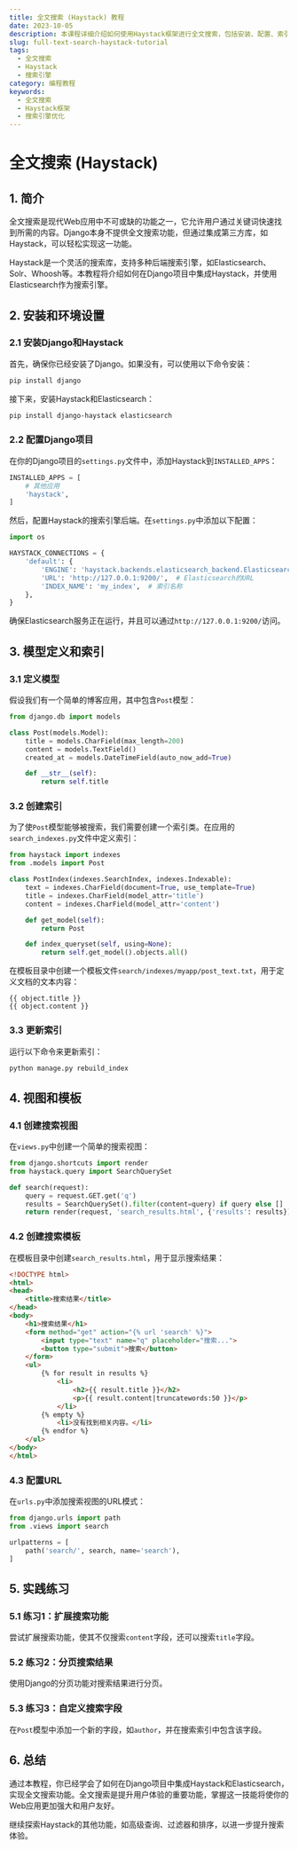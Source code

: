 ```yaml
---
title: 全文搜索 (Haystack) 教程
date: 2023-10-05
description: 本课程详细介绍如何使用Haystack框架进行全文搜索，包括安装、配置、索引构建和查询优化。
slug: full-text-search-haystack-tutorial
tags:
  - 全文搜索
  - Haystack
  - 搜索引擎
category: 编程教程
keywords:
  - 全文搜索
  - Haystack框架
  - 搜索引擎优化
---
```


# 全文搜索 (Haystack)

## 1. 简介

全文搜索是现代Web应用中不可或缺的功能之一，它允许用户通过关键词快速找到所需的内容。Django本身不提供全文搜索功能，但通过集成第三方库，如Haystack，可以轻松实现这一功能。

Haystack是一个灵活的搜索库，支持多种后端搜索引擎，如Elasticsearch、Solr、Whoosh等。本教程将介绍如何在Django项目中集成Haystack，并使用Elasticsearch作为搜索引擎。

## 2. 安装和环境设置

### 2.1 安装Django和Haystack

首先，确保你已经安装了Django。如果没有，可以使用以下命令安装：

```bash
pip install django
```

接下来，安装Haystack和Elasticsearch：

```bash
pip install django-haystack elasticsearch
```

### 2.2 配置Django项目

在你的Django项目的`settings.py`文件中，添加Haystack到`INSTALLED_APPS`：

```python
INSTALLED_APPS = [
    # 其他应用
    'haystack',
]
```

然后，配置Haystack的搜索引擎后端。在`settings.py`中添加以下配置：

```python
import os

HAYSTACK_CONNECTIONS = {
    'default': {
        'ENGINE': 'haystack.backends.elasticsearch_backend.ElasticsearchSearchEngine',
        'URL': 'http://127.0.0.1:9200/',  # Elasticsearch的URL
        'INDEX_NAME': 'my_index',  # 索引名称
    },
}
```

确保Elasticsearch服务正在运行，并且可以通过`http://127.0.0.1:9200/`访问。

## 3. 模型定义和索引

### 3.1 定义模型

假设我们有一个简单的博客应用，其中包含`Post`模型：

```python
from django.db import models

class Post(models.Model):
    title = models.CharField(max_length=200)
    content = models.TextField()
    created_at = models.DateTimeField(auto_now_add=True)

    def __str__(self):
        return self.title
```

### 3.2 创建索引

为了使`Post`模型能够被搜索，我们需要创建一个索引类。在应用的`search_indexes.py`文件中定义索引：

```python
from haystack import indexes
from .models import Post

class PostIndex(indexes.SearchIndex, indexes.Indexable):
    text = indexes.CharField(document=True, use_template=True)
    title = indexes.CharField(model_attr='title')
    content = indexes.CharField(model_attr='content')

    def get_model(self):
        return Post

    def index_queryset(self, using=None):
        return self.get_model().objects.all()
```

在模板目录中创建一个模板文件`search/indexes/myapp/post_text.txt`，用于定义文档的文本内容：

```plaintext
{{ object.title }}
{{ object.content }}
```

### 3.3 更新索引

运行以下命令来更新索引：

```bash
python manage.py rebuild_index
```

## 4. 视图和模板

### 4.1 创建搜索视图

在`views.py`中创建一个简单的搜索视图：

```python
from django.shortcuts import render
from haystack.query import SearchQuerySet

def search(request):
    query = request.GET.get('q')
    results = SearchQuerySet().filter(content=query) if query else []
    return render(request, 'search_results.html', {'results': results})
```

### 4.2 创建搜索模板

在模板目录中创建`search_results.html`，用于显示搜索结果：

```html
<!DOCTYPE html>
<html>
<head>
    <title>搜索结果</title>
</head>
<body>
    <h1>搜索结果</h1>
    <form method="get" action="{% url 'search' %}">
        <input type="text" name="q" placeholder="搜索...">
        <button type="submit">搜索</button>
    </form>
    <ul>
        {% for result in results %}
            <li>
                <h2>{{ result.title }}</h2>
                <p>{{ result.content|truncatewords:50 }}</p>
            </li>
        {% empty %}
            <li>没有找到相关内容。</li>
        {% endfor %}
    </ul>
</body>
</html>
```

### 4.3 配置URL

在`urls.py`中添加搜索视图的URL模式：

```python
from django.urls import path
from .views import search

urlpatterns = [
    path('search/', search, name='search'),
]
```

## 5. 实践练习

### 5.1 练习1：扩展搜索功能

尝试扩展搜索功能，使其不仅搜索`content`字段，还可以搜索`title`字段。

### 5.2 练习2：分页搜索结果

使用Django的分页功能对搜索结果进行分页。

### 5.3 练习3：自定义搜索字段

在`Post`模型中添加一个新的字段，如`author`，并在搜索索引中包含该字段。

## 6. 总结

通过本教程，你已经学会了如何在Django项目中集成Haystack和Elasticsearch，实现全文搜索功能。全文搜索是提升用户体验的重要功能，掌握这一技能将使你的Web应用更加强大和用户友好。

继续探索Haystack的其他功能，如高级查询、过滤器和排序，以进一步提升搜索体验。